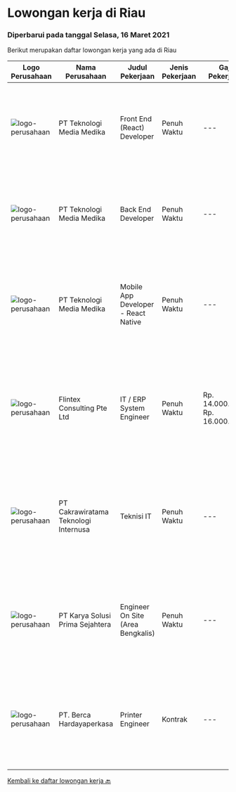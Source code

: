 
  # Lowongan kerja di Riau

  ### Diperbarui pada tanggal Selasa, 16 Maret 2021

  Berikut merupakan daftar lowongan kerja yang ada di Riau

  |Logo Perusahaan | Nama Perusahaan | Judul Pekerjaan | Jenis Pekerjaan | Gaji Pekerjaan | Lokasi | Deskripsi | Tanggal diunggah | Pranala |
  | -------------- | --------------- | --------------- | --------- | --------- | -------------- | ------- | ----------- | ----------- |
  |![logo-perusahaan](https://image-service-cdn.seek.com.au/4f505c9b7ad9ede72f3b58f5a8e775785c9aea35/ee4dce1061f3f616224767ad58cb2fc751b8d2dc)|PT Teknologi Media Medika|Front End (React) Developer|Penuh Waktu|---|Pekanbaru|Strong knowledge of Javascript Strong knowledge in ReactJS concepts along with its popular accompanying libraries such as Redux, thunk, Axios, etc...|Kamis, 11 Maret 2021|https://www.jobstreet.co.id/id/job/front-end-react-developer-3466928?token=0~8c859e88-27f2-4c0c-a037-7ebbe5418ecb&sectionRank=1&jobId=jobstreet-id-job-3466928|
|![logo-perusahaan](https://image-service-cdn.seek.com.au/4f505c9b7ad9ede72f3b58f5a8e775785c9aea35/ee4dce1061f3f616224767ad58cb2fc751b8d2dc)|PT Teknologi Media Medika|Back End Developer|Penuh Waktu|---|Pekanbaru|Strong knowledge of Javascript Strong knowledge in Node JS Strong knowledge in creating a robust REST API (JSON) Strong knowledge in MongoDB and...|Kamis, 11 Maret 2021|https://www.jobstreet.co.id/id/job/back-end-developer-3466929?token=0~8c859e88-27f2-4c0c-a037-7ebbe5418ecb&sectionRank=2&jobId=jobstreet-id-job-3466929|
|![logo-perusahaan](https://image-service-cdn.seek.com.au/4f505c9b7ad9ede72f3b58f5a8e775785c9aea35/ee4dce1061f3f616224767ad58cb2fc751b8d2dc)|PT Teknologi Media Medika|Mobile App Developer - React Native|Penuh Waktu|---|Pekanbaru|Experience building production applications using React Native Experience with state management libraries such as Flux and Redux Experience with...|Kamis, 11 Maret 2021|https://www.jobstreet.co.id/id/job/mobile-app-developer-react-native-3466930?token=0~8c859e88-27f2-4c0c-a037-7ebbe5418ecb&sectionRank=3&jobId=jobstreet-id-job-3466930|
|![logo-perusahaan](https://image-service-cdn.seek.com.au/ac4f3e2c0896b776cabd8d4e3825fbe5a586fcd3/ee4dce1061f3f616224767ad58cb2fc751b8d2dc)|Flintex Consulting Pte Ltd|IT / ERP System Engineer|Penuh Waktu|Rp. 14.000.000-Rp. 16.000.000|Dumai|POSITION SUMMARY:         Responsible for working in a group environment in leading, guide, and support through the successful implementation of ERP...|Sabtu, 06 Maret 2021|https://www.jobstreet.co.id/id/job/it-erp-system-engineer-8394751/origin/sg?token=0~8c859e88-27f2-4c0c-a037-7ebbe5418ecb&sectionRank=4&jobId=jobstreet-sg-job-8394751|
|![logo-perusahaan](https://us.123rf.com/450wm/pavelstasevich/pavelstasevich1811/pavelstasevich181101027/112815900-stock-vector-no-image-available-icon-flat-vector.jpg?ver=6)|PT Cakrawiratama Teknologi Internusa|Teknisi IT|Penuh Waktu|---|Pekanbaru|PT Cakrawiratama Teknologi Internusa yang bergerak dibidang IT Network Security Integrator, memberikan kesempatan berkarir untuk ditempatkan pada...|Rabu, 10 Maret 2021|https://www.jobstreet.co.id/id/job/teknisi-it-3478301?token=0~8c859e88-27f2-4c0c-a037-7ebbe5418ecb&sectionRank=5&jobId=jobstreet-id-job-3478301|
|![logo-perusahaan](https://image-service-cdn.seek.com.au/af1044de0b0368b965f00fbbea921becef8205bb/ee4dce1061f3f616224767ad58cb2fc751b8d2dc)|PT Karya Solusi Prima Sejahtera|Engineer On Site (Area Bengkalis)|Penuh Waktu|---|Riau|Persyaratan: Pendidikan minimal D3/S1 Teknik Informatika/Teknik Telekomunikasi Memiliki pengalaman bekerja di bidang yang sama minimal 1 tahun...|Sabtu, 27 Februari 2021|https://www.jobstreet.co.id/id/job/engineer-on-site-area-bengkalis-3461121?token=0~8c859e88-27f2-4c0c-a037-7ebbe5418ecb&sectionRank=6&jobId=jobstreet-id-job-3461121|
|![logo-perusahaan](https://image-service-cdn.seek.com.au/07808e0e0514b875ff9e370c520f3f76aeab9a82/ee4dce1061f3f616224767ad58cb2fc751b8d2dc)|PT. Berca Hardayaperkasa|Printer Engineer|Kontrak|---|Pekanbaru|Responsibilities : Analyzing, diagnosing, and installation to several areas including desktop hardware, operating systems, application software and...|Kamis, 25 Februari 2021|https://www.jobstreet.co.id/id/job/printer-engineer-3467307?token=0~8c859e88-27f2-4c0c-a037-7ebbe5418ecb&sectionRank=7&jobId=jobstreet-id-job-3467307|


  [Kembali ke daftar lowongan kerja 🔙](../README.md#daftar-lowongan-kerja)
  